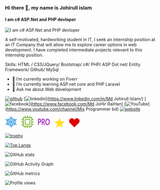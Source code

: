 ### Hi there 👋, my name is Johirull islam
#### I am c# ASP.Net and PHP devloper
![I am c# ASP.Net and PHP devloper](https://media.licdn.com/dms/image/D5616AQFk1ANWGuKO1g/profile-displaybackgroundimage-shrink_350_1400/0/1691227915266?e=1696464000&v=beta&t=urpuBWl-2p8H3sRiyjMc_-geie8Tr_O7XfLwbbylJD0)

A self-motivated, hardworking student in IT, I seek an internship position at an IT Company that will allow me to explore career options in web development. I have completed intermediate projects relevant to this internship position.

Skills:  HTML / CSS/JQuery/ Bootstrap/ c#/ PHP/ ASP Dot net/ Entity Framework/ Github/ MySql

- 🔭 I’m currently working on Fiverr 
- 🌱 I’m currently learning ASP.net core and PHP Laravel  
- 💬 Ask me about Web development 


[<img src='https://cdn.jsdelivr.net/npm/simple-icons@3.0.1/icons/github.svg' alt='github' height='40'>](https://github.com/https://github.com/mdjohir9)  [<img src='https://cdn.jsdelivr.net/npm/simple-icons@3.0.1/icons/linkedin.svg' alt='linkedin' height='40'>](https://www.linkedin.com/in/Md Johirull Islam/)  [<img src='https://cdn.jsdelivr.net/npm/simple-icons@3.0.1/icons/facebook.svg' alt='facebook' height='40'>](https://www.facebook.com/Md JoHir RaiHan)  [<img src='https://cdn.jsdelivr.net/npm/simple-icons@3.0.1/icons/youtube.svg' alt='YouTube' height='40'>](https://www.youtube.com/channel/Mix Programmer bd)  [<img src='https://cdn.jsdelivr.net/npm/simple-icons@3.0.1/icons/icloud.svg' alt='website' height='40'>](http://mdjohirullislam.great-site.net/?i=1)  

<a href='https://archiveprogram.github.com/'><img src='https://raw.githubusercontent.com/acervenky/animated-github-badges/master/assets/acbadge.gif' width='40' height='40'></a> <a href='https://docs.github.com/en/developers'><img src='https://raw.githubusercontent.com/acervenky/animated-github-badges/master/assets/devbadge.gif' width='40' height='40'></a> <a href='https://github.com/pricing'><img src='https://raw.githubusercontent.com/acervenky/animated-github-badges/master/assets/pro.gif' width='40' height='40'></a> <a href='https://stars.github.com/'><img src='https://raw.githubusercontent.com/acervenky/animated-github-badges/master/assets/starbadge.gif' width='35' height='35'></a> <a href='https://docs.github.com/en/github/supporting-the-open-source-community-with-github-sponsors'><img src='https://raw.githubusercontent.com/acervenky/animated-github-badges/master/assets/sponsorbadge.gif' width='35' height='35'></a> 

[![trophy](https://github-profile-trophy.vercel.app/?username=https://github.com/mdjohir9)](https://github.com/ryo-ma/github-profile-trophy)

[![Top Langs](https://github-readme-stats.vercel.app/api/top-langs/?username=https://github.com/mdjohir9)](https://github.com/anuraghazra/github-readme-stats)

![GitHub stats](https://github-readme-stats.vercel.app/api?username=https://github.com/mdjohir9&show_icons=true)  

![GitHub Activity Graph](https://activity-graph.herokuapp.com/graph?username=https://github.com/mdjohir9)  

![GitHub metrics](https://metrics.lecoq.io/https://github.com/mdjohir9)  

![Profile views](https://gpvc.arturio.dev/https://github.com/mdjohir9)  
